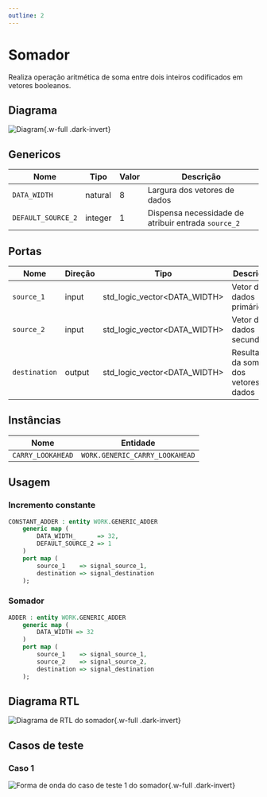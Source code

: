 ```yaml
---
outline: 2
---
```


# Somador <Badge type="info" text="WORK.GENERIC_ADDER" />

[<Badge type="tip" text="Arquivo: GENERIC_ADDER.vhd &boxbox;" />](https://github.com/insper-riscv/core/blob/main/src/GENERIC_ADDER.vhd)

Realiza operação aritmética de soma entre dois inteiros codificados em vetores
booleanos.

## Diagrama

<pan-container>

![Diagram](/images/reference/entities/GENERIC_ADDER.svg){.w-full .dark-invert}

</pan-container>

## Genericos

| Nome               | Tipo    | Valor | Descrição                                           |
| ------------------ | ------- | ----- | --------------------------------------------------- |
| `DATA_WIDTH`       | natural | 8     | Largura dos vetores de dados                        |
| `DEFAULT_SOURCE_2` | integer | 1     | Dispensa necessidade de atribuir entrada `source_2` |

## Portas

| Nome          | Direção | Tipo                         | Descrição                              |
| ------------- | ------- | ---------------------------- | -------------------------------------- |
| `source_1`    | input   | std_logic_vector<DATA_WIDTH> | Vetor de dados primário                |
| `source_2`    | input   | std_logic_vector<DATA_WIDTH> | Vetor de dados secundário              |
| `destination` | output  | std_logic_vector<DATA_WIDTH> | Resultado da soma dos vetores de dados |

## Instâncias

| Nome              | Entidade                       |
| ----------------- | ------------------------------ |
| `CARRY_LOOKAHEAD` | `WORK.GENERIC_CARRY_LOOKAHEAD` |

## Usagem

### Incremento constante

```vhdl
CONSTANT_ADDER : entity WORK.GENERIC_ADDER
    generic map (
        DATA_WIDTH_      => 32,
        DEFAULT_SOURCE_2 => 1
    )
    port map (
        source_1    => signal_source_1,
        destination => signal_destination
    );
```

### Somador

```vhdl
ADDER : entity WORK.GENERIC_ADDER
    generic map (
        DATA_WIDTH => 32
    )
    port map (
        source_1    => signal_source_1,
        source_2    => signal_source_2,
        destination => signal_destination
    );
```

## Diagrama RTL

<pan-container>

![Diagrama de RTL do somador](/images/reference/entities/generic_adder_netlist.svg){.w-full .dark-invert}

</pan-container>

## Casos de teste

<a href="https://github.com/insper-riscv/core/blob/main/test/test_GENERIC_ADDER.py" target="blank"><Badge type="tip" text="test_GENERIC_ADDER.py &boxbox;" /></a>

### Caso 1 <Badge type="info" text="tb_GENERIC_ADDER_case_1" />

<pan-container :grid="false">

![Forma de onda do caso de teste 1 do somador](/images/reference/entities/tb_generic_adder_case_1.svg){.w-full .dark-invert}

</pan-container>
